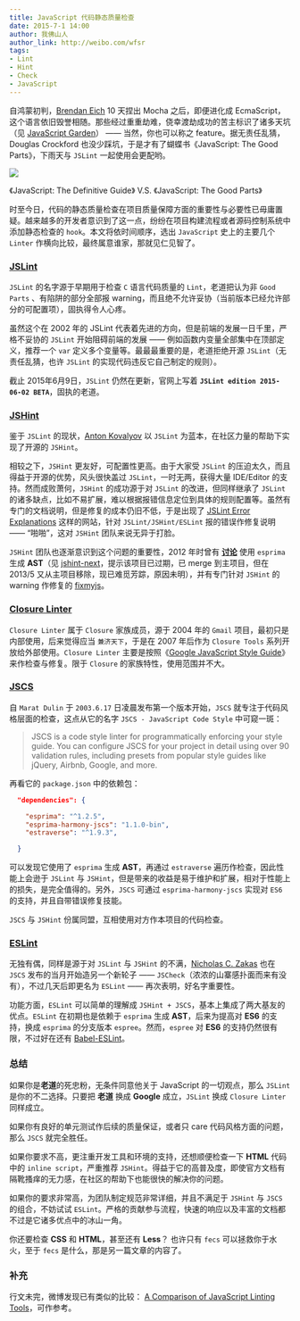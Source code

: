 ```yaml
---
title: JavaScript 代码静态质量检查
date: 2015-7-1 14:00
author: 我佛山人
author_link: http://weibo.com/wfsr
tags:
- Lint
- Hint
- Check
- JavaScript
---
```


自鸿蒙初判，[Brendan Eich](http://en.wikipedia.org/wiki/Brendan_Eich) 10 天捏出 Mocha 之后，即便进化成 EcmaScript，这个语言依旧毁誉相随。那些经过重重劫难，侥幸渡劫成功的苦主标识了诸多天坑（见 [JavaScript Garden](http://bonsaiden.github.io/JavaScript-Garden/)） —— 当然，你也可以称之 feature。据无责任乱猜，Douglas Crockford 也没少踩坑，于是才有了蝴蝶书《JavaScript: The Good Parts》，下雨天与 `JSLint` 一起使用会更配哟。

![](/blog/js-lints/guide.vs.good-parts.png)

《JavaScript: The Definitive Guide》 V.S. 《JavaScript: The Good Parts》

时至今日，代码的静态质量检查在项目质量保障方面的重要性与必要性已毋庸置疑。越来越多的开发者意识到了这一点，纷纷在项目构建流程或者源码控制系统中添加静态检查的 `hook`。本文将依时间顺序，选出 `JavaScript` 史上的主要几个 `Linter` 作横向比较，最终属意谁家，那就见仁见智了。

<!-- more -->

### [JSLint](http://www.jslint.com/)

`JSLint` 的名字源于早期用于检查 `C` 语言代码质量的 `Lint`，老道把认为非 `Good Parts` 、有陷阱的部分全部报 warning，而且绝不允许妥协（当前版本已经允许部分的可配置项），固执得令人心疼。

虽然这个在 2002 年的 JSLint 代表着先进的方向，但是前端的发展一日千里，严格不妥协的 `JSLint` 开始阻碍前端的发展 —— 例如函数内变量全部集中在顶部定义，推荐一个 `var` 定义多个变量等。最最最重要的是，老道拒绝开源 `JSLint`（无责任乱猜，也许 `JSLint` 的实现代码违反它自己制定的规则）。


截止 2015年6月9日，`JSLint` 仍然在更新，官网上写着 **`JSLint edition 2015-06-02 BETA`**，固执的老道。

### [JSHint](http://jshint.com/)

鉴于 `JSLint` 的现状，[Anton Kovalyov](http://anton.kovalyov.net/) 以 `JSLint` 为蓝本，在社区力量的帮助下实现了开源的 `JSHint`。

相较之下，`JSHint` 更友好，可配置性更高。由于大家受 `JSLint` 的压迫太久，而且得益于开源的优势，风头很快盖过 `JSLint`，一时无两，获得大量 IDE/Editor 的支持。然而成败萧何，`JSHint` 的成功源于对 `JSLint` 的改进，但同样继承了 `JSLint` 的诸多缺点，比如不易扩展，难以根据报错信息定位到具体的规则配置等。虽然有专门的文档说明，但是修复的成本仍旧不低，于是出现了 [ JSLint Error Explanations](http://jslinterrors.com/) 这样的网站，针对 `JSLint/JSHint/ESLint` 报的错误作修复说明 —— “啪啪”，这对 `JSHint` 团队来说无异于打脸。


`JSHint` 团队也逐渐意识到这个问题的重要性，2012 年时曾有 [**讨论**](https://github.com/jshint/jshint/issues/387) 使用 `esprima` 生成 **AST**（见 [jshint-next](https://github.com/jshint/jshint-next)，提示该项目已过期，已 merge 到主项目，但在 2013/5 又从主项目移除，现已难觅芳踪，原因未明），并有专门针对 `JSHint` 的 warning 作修复的 [fixmyjs](https://github.com/jshint/fixmyjs/)。


### [Closure Linter](https://developers.google.com/closure/utilities/index)

`Closure Linter` 属于 `Closure` 家族成员，源于 2004 年的 `Gmail` 项目，最初只是内部使用，后来觉得应当 `兼济天下`，于是在 2007 年后作为 `Closure Tools` 系列开放给外部使用。`Closure Linter` 主要是按照《[Google JavaScript Style Guide](http://google-styleguide.googlecode.com/svn/trunk/javascriptguide.xml)》来作检查与修复。限于 `Closure` 的家族特性，使用范围并不大。


### [JSCS](http://jscs.info/)

自 `Marat Dulin` 于 `2003.6.17` 日凌晨发布第一个版本开始，`JSCS` 就专注于代码风格层面的检查，这点从它的名字 `JSCS - JavaScript Code Style` 中可窥一斑：

> JSCS is a code style linter for programmatically enforcing your style guide. You can configure JSCS for your project in detail using over 90 validation rules, including presets from popular style guides like jQuery, Airbnb, Google, and more.

再看它的 `package.json` 中的依赖包：

```json
  "dependencies": {

    "esprima": "^1.2.5",
    "esprima-harmony-jscs": "1.1.0-bin",
    "estraverse": "^1.9.3",

  }
```

可以发现它使用了 `esprima` 生成 **AST**，再通过 `estraverse` 遍历作检查，因此性能上会逊于 `JSLint` 与 `JSHint`，但是带来的收益是易于维护和扩展，相对于性能上的损失，是完全值得的。另外，`JSCS` 可通过 `esprima-harmony-jscs` 实现对 `ES6` 的支持，并且自带错误修复技能。

`JSCS` 与 `JSHint` 份属同盟，互相使用对方作本项目的代码检查。


### [ESLint](http://esling.org/)

无独有偶，同样是源于对 `JSLint` 与 `JSHint` 的不满，[Nicholas C. Zakas](http://nczonline.net/) 也在 ` JSCS` 发布的当月开始造另一个新轮子 —— `JSCheck`（浓浓的山寨感扑面而来有没有），不过几天后即更名为 `ESLint` —— 再次表明，好名字重要性。

功能方面，`ESLint` 可以简单的理解成 `JSHint + JSCS`，基本上集成了两大基友的优点。`ESLint` 在初期也是依赖于 `esprima` 生成 **AST**，后来为提高对 **ES6** 的支持，换成 `esprima` 的分支版本 `espree`。然而，`espree` 对 **ES6** 的支持仍然很有限，不过好在还有 [Babel-ESLint](https://npmjs.com/package/babel-eslint)。


### 总结

如果你是**老道**的死忠粉，无条件同意他关于 JavaScript 的一切观点，那么 `JSLint` 是你的不二选择。只要把 **老道** 换成 **Google** 成立，`JSLint` 换成 `Closure Linter` 同样成立。

如果你有良好的单元测试作后续的质量保证，或者只 care 代码风格方面的问题，那么 `JSCS` 就完全胜任。

如果你要求不高，更注重开发工具和环境的支持，还想顺便检查一下 **HTML** 代码中的 `inline script`，严重推荐 `JSHint`。得益于它的高普及度，即使官方文档有隔靴搔痒的无力感，在社区的帮助下也能很快的解决你的问题。

如果你的要求非常高，为团队制定规范非常详细，并且不满足于 `JSHint` 与 `JSCS` 的组合，不妨试试 `ESLint`。严格的贡献参与流程，快速的响应以及丰富的文档都不过是它诸多优点中的冰山一角。

你还要检查 **CSS** 和 **HTML**，甚至还有 **Less**？ 也许只有 `fecs` 可以拯救你于水火，至于 `fecs` 是什么，那是另一篇文章的内容了。


### 补充

行文未完，微博发现已有类似的比较： [A Comparison of JavaScript Linting Tools](http://www.sitepoint.com/comparison-javascript-linting-tools/)，可作参考。

